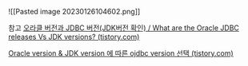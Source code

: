 ![[Pasted image 20230126104602.png]]

참고
[오라클 버전과 JDBC 버전(JDK버전 확인) / What are the Oracle JDBC releases Vs JDK versions? (tistory.com)](https://developerntraveler.tistory.com/3)

[Oracle version & JDK version 에 따른 ojdbc version 선택 (tistory.com)](https://oingdaddy.tistory.com/372)